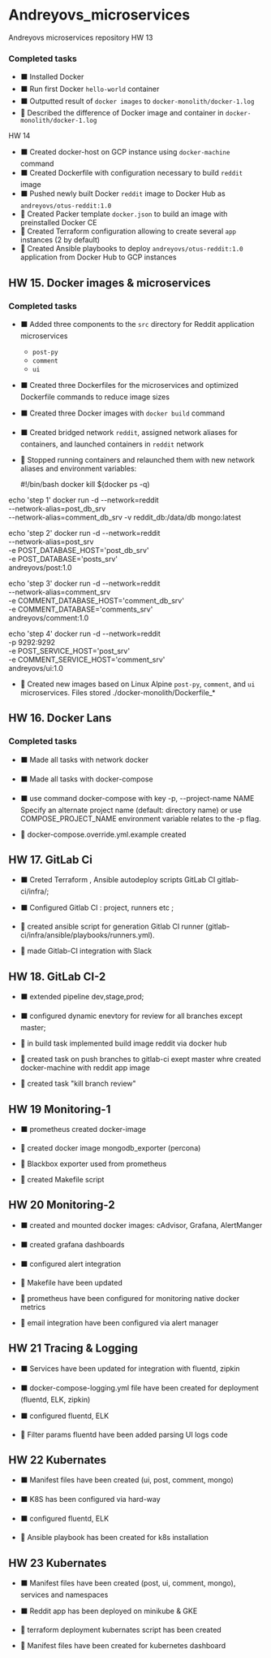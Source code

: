 # Andreyovs_microservices
Andreyovs microservices repository
HW 13
### Completed tasks

- :black_large_square: Installed Docker
- :black_large_square: Run first Docker `hello-world` container
- :black_large_square: Outputted result of `docker images` to `docker-monolith/docker-1.log`
- :large_orange_diamond: Described the difference of Docker image and container in `docker-monolith/docker-1.log`

HW 14

- :black_large_square: Created docker-host on GCP instance using `docker-machine` command
- :black_large_square: Created Dockerfile with configuration necessary to build `reddit` image
- :black_large_square: Pushed newly built Docker `reddit` image to Docker Hub as `andreyovs/otus-reddit:1.0`
- :large_orange_diamond: Created Packer template `docker.json` to build an image with preinstalled Docker CE
- :large_orange_diamond: Created Terraform configuration allowing to create several `app` instances (2 by default)
- :large_orange_diamond: Created Ansible playbooks to deploy `andreyovs/otus-reddit:1.0` application from Docker Hub to GCP instances

## HW 15. Docker images & microservices

### Completed tasks

- :black_large_square: Added three components to the `src` directory for Reddit application microservices
  - `post-py`
  - `comment`
  - `ui`
- :black_large_square: Created three Dockerfiles for the microservices and optimized Dockerfile commands to reduce image sizes
- :black_large_square: Created three Docker images with `docker build` command
- :black_large_square: Created bridged network `reddit`, assigned network aliases for containers, and launched containers in `reddit` network
- :large_orange_diamond: Stopped running containers and relaunched them with new network aliases and environment variables:

  #!/bin/bash
docker kill $(docker ps -q)

echo 'step 1'
docker run -d --network=reddit \
--network-alias=post_db_srv \
--network-alias=comment_db_srv -v reddit_db:/data/db mongo:latest

echo 'step 2'
docker run -d --network=reddit \
--network-alias=post_srv \
-e POST_DATABASE_HOST='post_db_srv' \
-e POST_DATABASE='posts_srv' \
andreyovs/post:1.0

echo 'step 3'
docker run -d --network=reddit \
--network-alias=comment_srv \
-e COMMENT_DATABASE_HOST='comment_db_srv' \
-e COMMENT_DATABASE='comments_srv' \
andreyovs/comment:1.0

echo 'step 4'
docker run -d --network=reddit \
-p 9292:9292 \
-e POST_SERVICE_HOST='post_srv' \
-e COMMENT_SERVICE_HOST='comment_srv' \
andreyovs/ui:1.0

- :large_orange_diamond: Created new images based on Linux Alpine  `post-py`, `comment`, and `ui` microservices. Files  stored ./docker-monolith/Dockerfile_*

## HW 16. Docker Lans

### Completed tasks

- :black_large_square: Made all tasks with network docker
- :black_large_square: Made all tasks with docker-compose

- :black_large_square: use command docker-compose with key -p, --project-name NAME Specify an alternate project name (default: directory name) or use  COMPOSE_PROJECT_NAME environment variable relates to the -p flag.
- :large_orange_diamond: docker-compose.override.yml.example created

## HW 17. GitLab Ci

- :black_large_square: Creted  Terraform , Ansible autodeploy scripts  GitLab CI gitlab-ci/infra/;
- :black_large_square: Configured Gitlab CI : project, runners etc ;

- :large_orange_diamond: created ansible script for generation Gitlab CI runner (gitlab-ci/infra/ansible/playbooks/runners.yml).
- :large_orange_diamond: made  Gitlab-CI integration with Slack

## HW 18. GitLab CI-2

- :black_large_square: extended pipeline dev,stage,prod;
- :black_large_square: configured dynamic enevtory for  review for all branches except master;


- :large_orange_diamond: in build task implemented build image reddit via docker hub
- :large_orange_diamond: created task on push branches to gitlab-ci exept master whre created docker-machine with reddit app image
- :large_orange_diamond: created task "kill branch review"

## HW 19 Monitoring-1

- :black_large_square: prometheus created docker-image


- :large_orange_diamond: created docker image mongodb_exporter (percona)
- :large_orange_diamond: Blackbox exporter used from prometheus
- :large_orange_diamond:  created Makefile script

## HW 20 Monitoring-2

- :black_large_square: created and mounted docker images: cAdvisor, Grafana, AlertManger
- :black_large_square:  created grafana dashboards
- :black_large_square:  configured alert integration

- :large_orange_diamond:  Makefile have been updated
- :large_orange_diamond: prometheus have been configured for monitoring native docker metrics
- :large_orange_diamond: email integration have been configured via alert manager

## HW 21 Tracing & Logging
- :black_large_square: Services have been updated for integration with fluentd, zipkin
- :black_large_square: docker-compose-logging.yml file have been created for deployment  (fluentd, ELK, zipkin)
- :black_large_square: configured fluentd, ELK


- :large_orange_diamond: Filter params  fluentd have been added parsing UI logs code

## HW 22 Kubernates
- :black_large_square: Manifest files have been created (ui, post, comment, mongo)
- :black_large_square: K8S  has been configured via hard-way
- :black_large_square: configured fluentd, ELK

- :large_orange_diamond: Ansible playbook has been created for k8s installation

## HW 23 Kubernates
- :black_large_square: Manifest files have been created (post, ui, comment, mongo), services and namespaces
- :black_large_square: Reddit app has been deployed on  minikube & GKE

- :large_orange_diamond: terraform deployment kubernates script has been created
- :large_orange_diamond: Manifest files have been created for kubernetes dashboard
